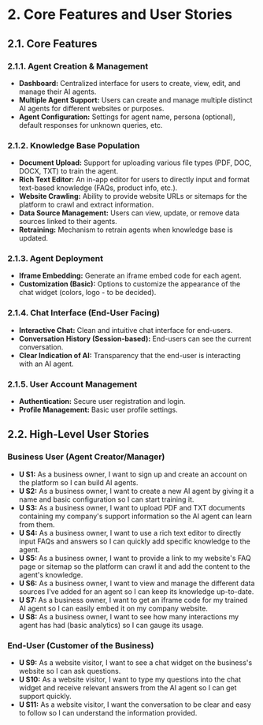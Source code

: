 # 2. Core Features and User Stories

## 2.1. Core Features

### 2.1.1. Agent Creation & Management
*   **Dashboard:** Centralized interface for users to create, view, edit, and manage their AI agents.
*   **Multiple Agent Support:** Users can create and manage multiple distinct AI agents for different websites or purposes.
*   **Agent Configuration:** Settings for agent name, persona (optional), default responses for unknown queries, etc.

### 2.1.2. Knowledge Base Population
*   **Document Upload:** Support for uploading various file types (PDF, DOC, DOCX, TXT) to train the agent.
*   **Rich Text Editor:** An in-app editor for users to directly input and format text-based knowledge (FAQs, product info, etc.).
*   **Website Crawling:** Ability to provide website URLs or sitemaps for the platform to crawl and extract information.
*   **Data Source Management:** Users can view, update, or remove data sources linked to their agents.
*   **Retraining:** Mechanism to retrain agents when knowledge base is updated.

### 2.1.3. Agent Deployment
*   **Iframe Embedding:** Generate an iframe embed code for each agent.
*   **Customization (Basic):** Options to customize the appearance of the chat widget (colors, logo - to be decided).

### 2.1.4. Chat Interface (End-User Facing)
*   **Interactive Chat:** Clean and intuitive chat interface for end-users.
*   **Conversation History (Session-based):** End-users can see the current conversation.
*   **Clear Indication of AI:** Transparency that the end-user is interacting with an AI agent.

### 2.1.5. User Account Management
*   **Authentication:** Secure user registration and login.
*   **Profile Management:** Basic user profile settings.

## 2.2. High-Level User Stories

### Business User (Agent Creator/Manager)
*   **U S1:** As a business owner, I want to sign up and create an account on the platform so I can build AI agents.
*   **U S2:** As a business owner, I want to create a new AI agent by giving it a name and basic configuration so I can start training it.
*   **U S3:** As a business owner, I want to upload PDF and TXT documents containing my company's support information so the AI agent can learn from them.
*   **U S4:** As a business owner, I want to use a rich text editor to directly input FAQs and answers so I can quickly add specific knowledge to the agent.
*   **U S5:** As a business owner, I want to provide a link to my website's FAQ page or sitemap so the platform can crawl it and add the content to the agent's knowledge.
*   **U S6:** As a business owner, I want to view and manage the different data sources I've added for an agent so I can keep its knowledge up-to-date.
*   **U S7:** As a business owner, I want to get an iframe code for my trained AI agent so I can easily embed it on my company website.
*   **U S8:** As a business owner, I want to see how many interactions my agent has had (basic analytics) so I can gauge its usage.

### End-User (Customer of the Business)
*   **U S9:** As a website visitor, I want to see a chat widget on the business's website so I can ask questions.
*   **U S10:** As a website visitor, I want to type my questions into the chat widget and receive relevant answers from the AI agent so I can get support quickly.
*   **U S11:** As a website visitor, I want the conversation to be clear and easy to follow so I can understand the information provided. 